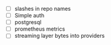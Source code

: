 - [ ] slashes in repo names
- [ ] Simple auth
- [ ] postgresql
- [ ] prometheus metrics
- [ ] streaming layer bytes into providers
